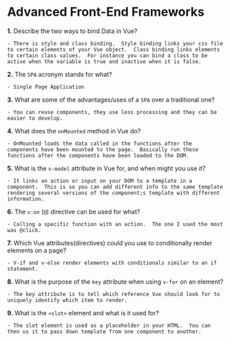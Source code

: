# Advanced Front-End Frameworks


**1.** Describe the two ways to bind Data in Vue?
<!-- enter you answer in the space below -->
```
- There is style and class binding.  Style binding links your css file to certain elements of your Vue object.  Class binding links elements to certain class values.  For instance you can bind a class to be active when the variable is true and inactive when it is false.
```

**2.** The `SPA` acronym stands for what?
<!-- enter you answer in the space below -->
```
- Single Page Application
```
**3.** What are some of the advantages/uses of a `SPA` over a traditional one?
<!-- enter you answer in the space below -->
```
- You can reuse components, they use less processing and they can be easier to develop.
```
**4.** What does the `onMounted` method in Vue do?
<!-- enter you answer in the space below -->
```
- OnMounted loads the data called in the functions after the components have been mounted to the page.  Basically run these functions after the components have been loaded to the DOM.
```
**5.** What is the `v-model` attribute in Vue for, and when might you use it?
<!-- enter you answer in the space below -->
```
- It links an action or input on your DOM to a template in a component.  This is so you can add different info to the same template rendering several versions of the component;s template with different information.
```
**6.** The `v:on` (`@`) directive can be used for what?
<!-- enter you answer in the space below -->
```
- Calling a specific function with an action.  The one I used the most was @click.
```
**7.** Which Vue attributes(directives) could you use to conditionally render elements on a page?
<!-- enter you answer in the space below -->
```
- V-if and v-else render elements with conditionals similar to an if statement.
```
**8.** What is the purpose of the `key` attribute when using `v-for` on an element?
<!-- enter you answer in the space below -->
```
- The key attribute is to tell which reference Vue should look for to uniquely identify which item to render.  
```
**9.** What is the `<slot>` element and what is it used for?
<!-- enter you answer in the space below -->
```
- The slot element is used as a placeholder in your HTML.  You can then us it to pass down template from one component to another.
```